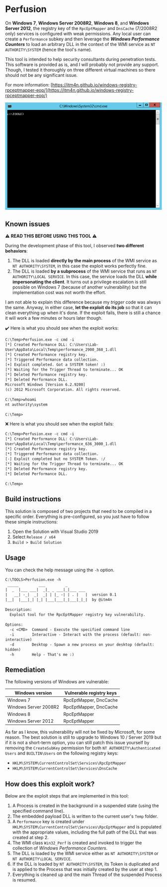 # Perfusion

On __Windows 7__, __Windows Server 2008R2__, __Windows 8__, and __Windows Server 2012__, the registry key of the `RpcEptMapper` and `DnsCache` (7/2008R2 only) services is configured with weak permissions. Any local user can create a `Performance` subkey and then leverage the ___Windows Performance Counters___ to load an arbitrary DLL in the context of the WMI service as `NT AUTHORITY\SYSTEM` (hence the tool's name).

This tool is intended to help security consultants during penetration tests. This software is provided as is, and I will probably not provide any support. Though, I tested it thoroughly on three different virtual machines so there should not be any significant issue.

For more information: [https://itm4n.github.io/windows-registry-rpceptmapper-eop/](https://itm4n.github.io/windows-registry-rpceptmapper-eop/)

<p align="center">
  <img src="demo.gif">
</p>

## Known issues

:warning: __READ THIS BEFORE USING THIS TOOL__ :warning:

During the development phase of this tool, I observed __two different behaviors__:

1. The DLL is loaded __directly by the main process__ of the WMI service as `NT AUTHORITY\SYSTEM`, in this case the exploit works perfectly fine.
2. The DLL is loaded __by a subprocess__ of the WMI service that runs as `NT AUTHORITY\LOCAL SERVICE`. In this case, the service loads the DLL __while impersonating the client__. It turns out a privilege escalation is still possible on Windows 7 (because of another vulnerability) but the implementation cost was not worth the effort.

I am not able to explain this difference because my _trigger_ code was always the same. Anyway, in either case, __let the exploit do its job__ so that it can clean everything up when it's done. If the exploit fails, there is still a chance it will work a few minutes or hours later though.

:heavy_check_mark: Here is what you should see when the exploit works:

```console
C:\Temp>Perfusion.exe -c cmd -i
[*] Created Performance DLL: C:\Users\Lab-User\AppData\Local\Temp\performance_2900_368_1.dll
[*] Created Performance registry key.
[*] Triggered Performance data collection.
[+] Exploit completed. Got a SYSTEM token! :)
[*] Waiting for the Trigger Thread to terminate... OK
[*] Deleted Performance registry key.
[*] Deleted Performance DLL.
Microsoft Windows [Version 6.2.9200]
(c) 2012 Microsoft Corporation. All rights reserved.

C:\Temp>whoami
nt authority\system

C:\Temp>
```

:x: Here is what you should see when the exploit fails:

```console
C:\Temp>Perfusion.exe -c cmd -i
[*] Created Performance DLL: C:\Users\Lab-User\AppData\Local\Temp\performance_636_3000_1.dll
[*] Created Performance registry key.
[*] Triggered Performance data collection.
[-] Exploit completed but no SYSTEM Token. :/
[*] Waiting for the Trigger Thread to terminate... OK
[*] Deleted Performance registry key.
[*] Deleted Performance DLL.

C:\Temp>
```

## Build instructions

This solution is composed of two projects that need to be compiled in a specific order. Everything is pre-configured, so you just have to follow these simple instructions:

1. Open the Solution with Visual Studio 2019
2. Select `Release / x64`
3. `Build > Build Solution`

## Usage

You can check the help message using the `-h` option.

```console
C:\TOOLS>Perfusion.exe -h
 _____         ___         _
|  _  |___ ___|  _|_ _ ___|_|___ ___
|   __| -_|  _|  _| | |_ -| | . |   |  version 0.1
|__|  |___|_| |_| |___|___|_|___|_|_|  by @itm4n

Description:
  Exploit tool for the RpcEptMapper registry key vulnerability.

Options:
  -c <CMD>  Command - Execute the specified command line
  -i        Interactive - Interact with the process (default: non-interactive)
  -d        Desktop - Spawn a new process on your desktop (default: hidden)
  -h        Help - That's me :)
```

## Remediation

The following versions of Windows are vulnerable:

| Windows version | Vulnerable registry keys |
| --- | --- |
| Windows 7 | RpcEptMapper, DncCache |
| Windows Server 2008R2 | RpcEptMapper, DncCache |
| Windows 8 | RpcEptMapper |
| Windows Server 2012 | RpcEptMapper |

As far as I know, this vulnerability will not be fixed by Microsoft, for some reason. The best solution is still to upgrade to Windows 10 / Server 2019 but if it is not a short-term option, you can still patch this issue yourself by removing the `CreateSubKey` permission for both `NT AUTHORITY\Authenticated Users` and `BUILTIN\Users` on the following registry keys:

- `HKLM\SYSTEM\CurrentControlSet\Services\RpcEptMapper`
- `HKLM\SYSTEM\CurrentControlSet\Services\DnsCache`

## How does this exploit work?

Below are the exploit steps that are implemented in this tool:

1. A Process is created in the background in a suspended state (using the specified command line).
2. The embedded payload DLL is written to the current user's `Temp` folder.
3. A `Performance` key is created under `HKLM\SYSTEM\CurrentControlSet\Services\RpcEptMapper` and is populated with the appropriate values, including the full path of the DLL that was created at step 2.
4. The WMI class `Win32_Perf` is created and invoked to trigger the collection of _Windows Performance Counters_.
5. The DLL is loaded by the WMI service either as `NT AUTHORITY\SYSTEM` or `NT AUTHORITY\LOCAL SERVICE`.
6. If the DLL is loaded by `NT AUTHORITY\SYSTEM`, its Token is duplicated and is applied to the Process that was initially created by the user at step 1.
7. Everything is cleaned up and the main Thread of the suspended Process is resumed.
